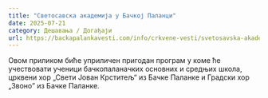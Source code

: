 ```yaml
---
title: "Светосавска aкадемија у Бачкој Паланци"
date: 2025-07-21
category: Дешавања / Догађаји
url: https://backapalankavesti.com/info/crkvene-vesti/svetosavska-akademija-u-backoj-palanci-2/
---
```


Овом приликом биће уприличен пригодан програм у коме ће учествовати ученици бачкопаланачких основних и средњих школа, црквени хор „Свети Јован Крститељ“ из Бачке Паланке и Градски хор „Звоно” из Бачке Паланке.
